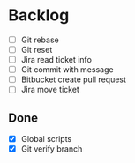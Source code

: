 Backlog
=======

* [ ] Git rebase
* [ ] Git reset
* [ ] Jira read ticket info
* [ ] Git commit with message
* [ ] Bitbucket create pull request
* [ ] Jira move ticket

Done
----
* [X] Global scripts
* [X] Git verify branch
